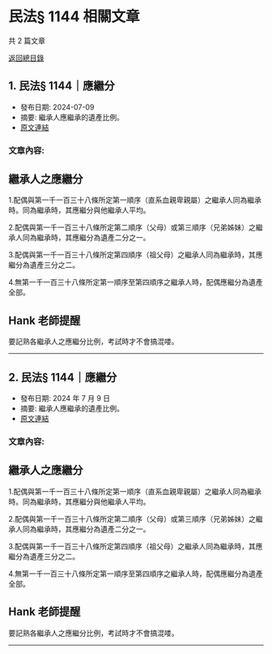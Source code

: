 # 民法§ 1144 相關文章

共 2 篇文章

[返回總目錄](00_總目錄.md)

## 1. 民法§ 1144｜應繼分

- 發布日期: 2024-07-09
- 摘要: 繼承人應繼承的遺產比例。
- [原文連結](https://www.jasper-realestate.com/%e6%b0%91%e6%b3%95-1144-%e6%87%89%e7%b9%bc%e5%88%86/)

### 文章內容:

## 繼承人之應繼分

1.配偶與第一千一百三十八條所定第一順序（直系血親卑親屬）之繼承人同為繼承時。同為繼承時，其應繼分與他繼承人平均。

2.配偶與第一千一百三十八條所定第二順序（父母）或第三順序（兄弟姊妹）之繼承人同為繼承時，其應繼分為遺產二分之一。

3.配偶與第一千一百三十八條所定第四順序（祖父母）之繼承人同為繼承時，其應繼分為遺產三分之二。

4.無第一千一百三十八條所定第一順序至第四順序之繼承人時，配偶應繼分為遺產全部。

## Hank 老師提醒

要記熟各繼承人之應繼分比例，考試時才不會搞混喽。

---

## 2. 民法§ 1144｜應繼分

- 發布日期: 2024 年 7 月 9 日
- 摘要: 繼承人應繼承的遺產比例。
- [原文連結](https://www.jasper-realestate.com/%e6%b0%91%e6%b3%95-1144-%e6%87%89%e7%b9%bc%e5%88%86/)

### 文章內容:

## 繼承人之應繼分

1.配偶與第一千一百三十八條所定第一順序（直系血親卑親屬）之繼承人同為繼承時。同為繼承時，其應繼分與他繼承人平均。

2.配偶與第一千一百三十八條所定第二順序（父母）或第三順序（兄弟姊妹）之繼承人同為繼承時，其應繼分為遺產二分之一。

3.配偶與第一千一百三十八條所定第四順序（祖父母）之繼承人同為繼承時，其應繼分為遺產三分之二。

4.無第一千一百三十八條所定第一順序至第四順序之繼承人時，配偶應繼分為遺產全部。

## Hank 老師提醒

要記熟各繼承人之應繼分比例，考試時才不會搞混喽。

---

